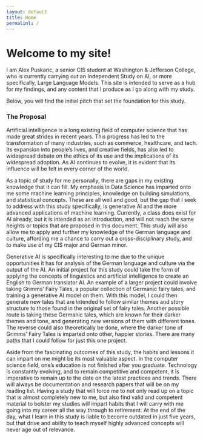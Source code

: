 ```yaml
---
layout: default
title: Home
permalinl: /
---
```


# Welcome to my site!

I am Alex Puskaric, a senior CIS student at Washington & Jefferson College, who is currently carrying out an Independent Study on AI, or more specifically, Large Language Models. This site is intended to serve as a hub for my findings, and any content that I produce as I go along with my study.

Below, you will find the initial pitch that set the foundation for this study.

### The Proposal

Artificial intelligence is a long existing field of computer science that has made great strides in recent years. This progress has led to the transformation of many industries, such as commerce, healthcare, and tech. Its expansion into people’s lives, and creative fields, has also led to widespread debate on the ethics of its use and the implications of its widespread adoption. As AI continues to evolve, it is evident that its influence will be felt in every corner of the world.

As a topic of study for me personally, there are gaps in my existing knowledge that it can fill. My emphasis in Data Science has imparted onto me some machine learning principles, knowledge on building simulations, and statistical concepts. These are all well and good, but the gap that I seek to address with this study specifically, is generative AI and the more advanced applications of machine learning. Currently, a class does exist for AI already, but it is intended as an introduction, and will not reach the same heights or topics that are proposed in this document. This study will also allow me to apply and further my knowledge of the German language and culture, affording me a chance to carry out a cross-disciplinary study, and to make use of my CIS major and German minor. 

Generative AI is specifically interesting to me due to the unique opportunities it has for analysis of the German language and culture via the output of the AI. An initial project for this study could take the form of applying the concepts of linguistics and artificial intelligence to create an English to German translator AI. An example of a larger project could involve taking Grimms’ Fairy Tales, a popular collection of Germanic fairy tales, and training a generative AI model on them. With this model, I could then generate new tales that are intended to follow similar themes and story structure to those found in the original set of fairy tales. Another possible route is taking these Germanic tales, which are known for their darker themes and tone, and generating new versions of them with different tones. The reverse could also theoretically be done, where the darker tone of Grimms’ Fairy Tales is imparted onto other, happier stories. There are many paths that I could follow for just this one project. 

Aside from the fascinating outcomes of this study, the habits and lessons it can impart on me might be its most valuable aspect. In the computer science field, one’s education is not finished after you graduate. Technology is constantly evolving, and to remain competitive and competent, it is imperative to remain up to the date on the latest practices and trends. There will always be documentation and research papers that will be on my reading list. Having a study that will force me to not only read up on a topic that is almost completely new to me, but also find valid and competent material to bolster my studies will impart habits that I will carry with me going into my career all the way through to retirement. At the end of the day, what I learn in this study is liable to become outdated in just five years, but that drive and ability to teach myself highly advanced concepts will never age out of relevance. 